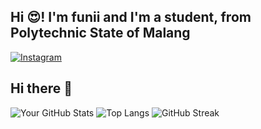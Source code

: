 ## Hi 😍! I'm funii and I'm a student, from Polytechnic State of Malang

[![Instagram](https://img.shields.io/badge/📷%20INSTAGRAM-red?style=for-the-badge)](https://www.instagram.com/dndvni_/)

## Hi there 👋

![Your GitHub Stats](https://github-readme-stats.vercel.app/api?username=suckgitariuses&show_icons=true&theme=tokyonight)
![Top Langs](https://github-readme-stats.vercel.app/api/top-langs/?username=suckgitariuses&layout=compact&theme=dark)
![GitHub Streak](https://streak-stats.demolab.com?user=suckgitariuses&theme=tokyonight&hide_border=true)









<!---
suckgitariuses/suckgitariuses is a ✨ special ✨ repository because its `README.md` (this file) appears on your GitHub profile.
You can click the Preview link to take a look at your changes.
--->
